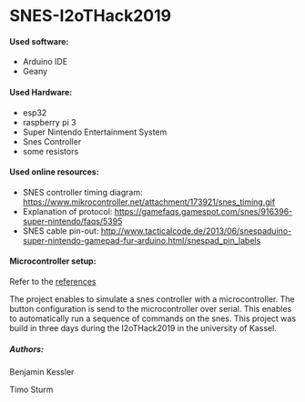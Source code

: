 # SNES-I2oTHack2019

#### Used software:
- Arduino IDE
- Geany

#### Used Hardware:
- esp32
- raspberry pi 3
- Super Nintendo Entertainment System
- Snes Controller
- some resistors

#### Used online resources:
- SNES controller timing diagram: <https://www.mikrocontroller.net/attachment/173921/snes_timing.gif>
- Explanation of protocol: <https://gamefaqs.gamespot.com/snes/916396-super-nintendo/faqs/5395>
- SNES cable pin-out: <http://www.tacticalcode.de/2013/06/snespaduino-super-nintendo-gamepad-fur-arduino.html/snespad_pin_labels>

#### Microcontroller setup:
Refer to the [references](../timosturm/SNES-I2oTHack2019/references)

The project enables to simulate a snes controller with a microcontroller. The button configuration is send to the microcontroller over serial. This enables to automatically run a sequence of commands on the snes. This project was build in three days during the I2oTHack2019 in the university of Kassel.

##### Authors:
Benjamin Kessler

Timo Sturm
